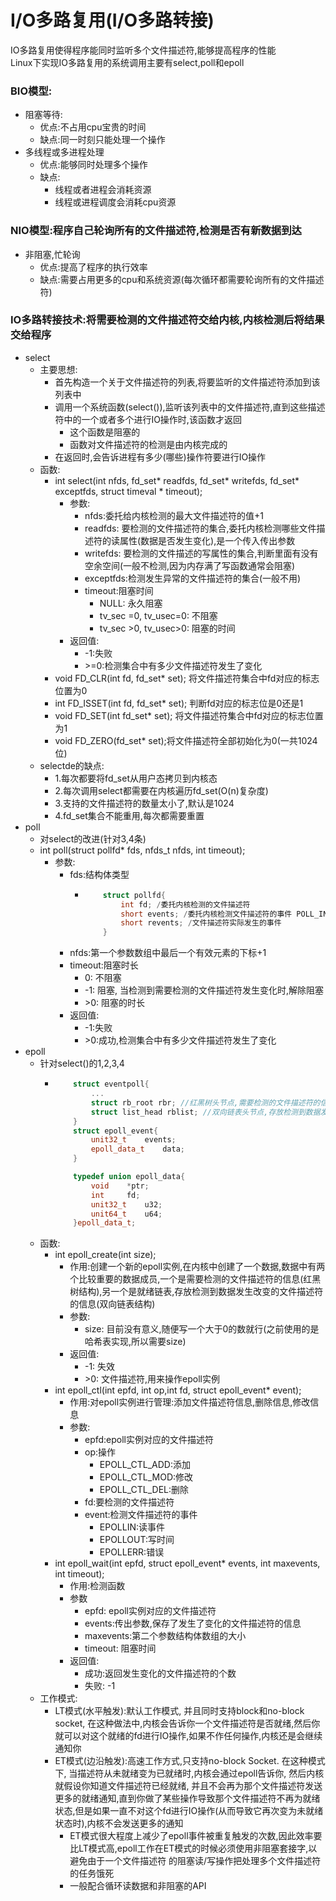 # I/O多路复用(I/O多路转接)

IO多路复用使得程序能同时监听多个文件描述符,能够提高程序的性能  
Linux下实现IO多路复用的系统调用主要有select,poll和epoll  

### BIO模型:
- 阻塞等待:
    - 优点:不占用cpu宝贵的时间
    - 缺点:同一时刻只能处理一个操作
- 多线程或多进程处理 
    - 优点:能够同时处理多个操作
    - 缺点:
      - 线程或者进程会消耗资源
      - 线程或进程调度会消耗cpu资源

### NIO模型:程序自己轮询所有的文件描述符,检测是否有新数据到达
- 非阻塞,忙轮询
    - 优点:提高了程序的执行效率
    - 缺点:需要占用更多的cpu和系统资源(每次循环都需要轮询所有的文件描述符)

### IO多路转接技术:将需要检测的文件描述符交给内核,内核检测后将结果交给程序
- select
    - 主要思想:
      - 首先构造一个关于文件描述符的列表,将要监听的文件描述符添加到该列表中
      - 调用一个系统函数(select()),监听该列表中的文件描述符,直到这些描述符中的一个或者多个进行IO操作时,该函数才返回
        - 这个函数是阻塞的
        - 函数对文件描述符的检测是由内核完成的
      - 在返回时,会告诉进程有多少(哪些)操作符要进行IO操作
    - 函数:
      - int select(int nfds, fd_set* readfds, fd_set* writefds, fd_set* exceptfds, struct timeval * timeout);
        - 参数:
          - nfds:委托给内核检测的最大文件描述符的值+1
          - readfds: 要检测的文件描述符的集合,委托内核检测哪些文件描述符的读属性(数据是否发生变化),是一个传入传出参数
          - writefds: 要检测的文件描述的写属性的集合,判断里面有没有空余空间(一般不检测,因为内存满了写函数通常会阻塞)
          - exceptfds:检测发生异常的文件描述符的集合(一般不用)
          - timeout:阻塞时间
            - NULL: 永久阻塞
            - tv_sec =0, tv_usec=0: 不阻塞
            - tv_sec >0, tv_usec>0: 阻塞的时间
        - 返回值:
          - -1:失败
          - \>=0:检测集合中有多少文件描述符发生了变化
      - void FD_CLR(int fd, fd_set* set); 将文件描述符集合中fd对应的标志位置为0
      - int FD_ISSET(int fd, fd_set* set); 判断fd对应的标志位是0还是1
      - void FD_SET(int fd_set* set); 将文件描述符集合中fd对应的标志位置为1
      - void FD_ZERO(fd_set* set);将文件描述符全部初始化为0(一共1024位)
    - selectde的缺点:
      - 1.每次都要将fd_set从用户态拷贝到内核态
      - 2.每次调用select都需要在内核遍历fd_set(O(n)复杂度)
      - 3.支持的文件描述符的数量太小了,默认是1024
      - 4.fd_set集合不能重用,每次都需要重置
- poll
    - 对select的改进(针对3,4条)
    - int poll(struct pollfd* fds, nfds_t nfds, int timeout);
      - 参数:
        - fds:结构体类型
          - ```c++
                struct pollfd{
                    int fd; /委托内核检测的文件描述符
                    short events; /委托内核检测文件描述符的事件 POLL_IN(读事件)
                    short revents; /文件描述符实际发生的事件
                }
            ```
        - nfds:第一个参数数组中最后一个有效元素的下标+1
        - timeout:阻塞时长
          - 0: 不阻塞
          - -1: 阻塞, 当检测到需要检测的文件描述符发生变化时,解除阻塞
          - \>0: 阻塞的时长
        - 返回值:
          - -1:失败
          - \>0:成功,检测集合中有多少文件描述符发生了变化
- epoll
    - 针对select()的1,2,3,4
      - ```c++
            struct eventpoll{
                ...
                struct rb_root rbr; //红黑树头节点,需要检测的文件描述符的信息
                struct list_head rblist; //双向链表头节点,存放检测到数据发生改变的文件描述符的信息
            }
            struct epoll_event{
                unit32_t    events;
                epoll_data_t    data;
            }

            typedef union epoll_data{
                void    *ptr;
                int     fd;
                unit32_t    u32;
                unit64_t    u64;
            }epoll_data_t;
        ```
    - 函数:
      - int epoll_create(int size); 
        - 作用:创建一个新的epoll实例,在内核中创建了一个数据,数据中有两个比较重要的数据成员,一个是需要检测的文件描述符的信息(红黑树结构),另一个是就绪链表,存放检测到数据发生改变的文件描述符的信息(双向链表结构)
        - 参数:
          - size: 目前没有意义,随便写一个大于0的数就行(之前使用的是哈希表实现,所以需要size)
        - 返回值:
          - -1: 失效
          - \>0: 文件描述符,用来操作epoll实例
      - int epoll_ctl(int epfd, int op,int fd, struct epoll_event* event);
        - 作用:对epoll实例进行管理:添加文件描述符信息,删除信息,修改信息
        - 参数:
          - epfd:epoll实例对应的文件描述符
          - op:操作
            - EPOLL_CTL_ADD:添加
            - EPOLL_CTL_MOD:修改
            - EPOLL_CTL_DEL:删除
          - fd:要检测的文件描述符
          - event:检测文件描述符的事件
            - EPOLLIN:读事件
            - EPOLLOUT:写时间
            - EPOLLERR:错误
      -  int epoll_wait(int epfd, struct epoll_event* events, int maxevents, int timeout);
         -  作用:检测函数
         -  参数
            -  epfd: epoll实例对应的文件描述符
            -  events:传出参数,保存了发生了变化的文件描述符的信息
            -  maxevents:第二个参数结构体数组的大小
            -  timeout: 阻塞时间
         - 返回值:
           - 成功:返回发生变化的文件描述符的个数
           - 失败: -1
    - 工作模式:
      - LT模式(水平触发):默认工作模式, 并且同时支持block和no-block socket, 在这种做法中,内核会告诉你一个文件描述符是否就绪,然后你就可以对这个就绪的fd进行IO操作,如果不作任何操作,内核还是会继续通知你
      - ET模式(边沿触发):高速工作方式,只支持no-block Socket. 在这种模式下, 当描述符从未就绪变为已就绪时,内核会通过epoll告诉你, 然后内核就假设你知道文件描述符已经就绪, 并且不会再为那个文件描述符发送更多的就绪通知,直到你做了某些操作导致那个文件描述符不再为就绪状态,但是如果一直不对这个fd进行IO操作(从而导致它再次变为未就绪状态时),内核不会发送更多的通知
        - ET模式很大程度上减少了epoll事件被重复触发的次数,因此效率要比LT模式高,epoll工作在ET模式的时候必须使用非阻塞套接字,以避免由于一个文件描述符 的阻塞读/写操作把处理多个文件描述符的任务饿死
        - 一般配合循环读数据和非阻塞的API
